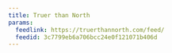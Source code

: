 ```yaml
---
title: Truer than North
params:
  feedlink: https://truerthannorth.com/feed/
  feedid: 3c7799eb6a706bcc24e0f121071b406d
---
```

